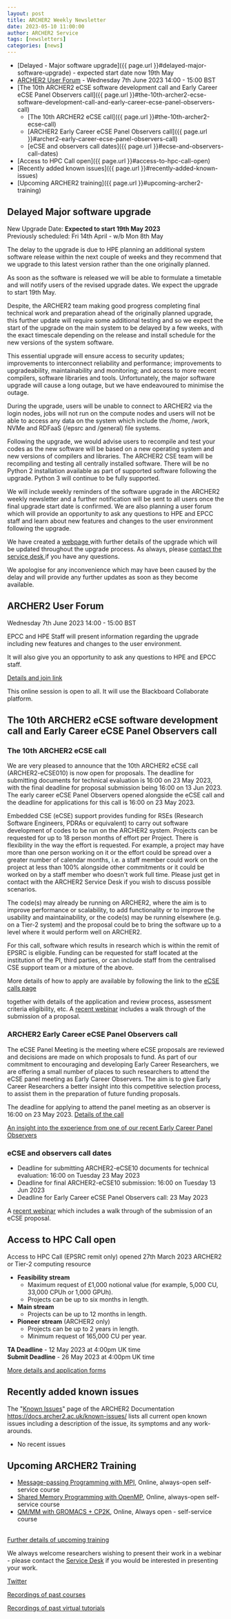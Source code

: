 ```yaml
---
layout: post
title: ARCHER2 Weekly Newsletter
date: 2023-05-10 11:00:00
author: ARCHER2 Service
tags: [newsletters] 
categories: [news]
---
```


- [Delayed - Major software upgrade]({{ page.url }}#delayed-major-software-upgrade) - expected start date now 19th May
- [ARCHER2 User Forum](#archer2-user-forum) - Wednesday 7th June 2023 14:00 - 15:00 BST
- [The 10th ARCHER2 eCSE software development call and Early Career eCSE Panel Observers call]({{ page.url }}#the-10th-archer2-ecse-software-development-call-and-early-career-ecse-panel-observers-call)
	- [The 10th ARCHER2 eCSE call]({{ page.url }}#the-10th-archer2-ecse-call)
	- [ARCHER2 Early Career eCSE Panel Observers call]({{ page.url }}#archer2-early-career-ecse-panel-observers-call)
	- [eCSE and observers call dates]({{ page.url }}#ecse-and-observers-call-dates)
- [Access to HPC Call open]({{ page.url }}#access-to-hpc-call-open)
- [Recently added known issues]({{ page.url }}#recently-added-known-issues)
- [Upcoming ARCHER2 training]({{ page.url }}#upcoming-archer2-training)

<!--more-->
 

## Delayed Major software upgrade

New Upgrade Date: <b>Expected to start 19th May 2023</b><br/>
Previously scheduled: Fri 14th April - w/b Mon 8th May

The delay to the upgrade is due to HPE planning an additional system software release within the next couple of weeks and they recommend that we upgrade to this latest version rather than the one originally planned.

As soon as the software is released we will be able to formulate a timetable and will notify users of the revised upgrade dates. We expect the upgrade to start 19th May.

Despite, the ARCHER2 team making good progress completing final technical work and preparation ahead of the originally planned upgrade, this further update will require some additional testing and so we expect the start of the upgrade on the main system to be delayed by a few weeks, with the exact timescale depending on the release and install schedule for the new versions of the system software.

This essential upgrade will ensure access to security updates; improvements to interconnect reliability and performance; improvements to upgradeability, maintainability and monitoring; and access to more recent compilers, software libraries and tools. Unfortunately, the major software upgrade will cause a long outage, but we have endeavoured to minimise the outage.

During the upgrade, users will be unable to connect to ARCHER2 via the login nodes, jobs will not run on the compute nodes and users will not be able to access any data on the system which include the /home, /work, NVMe and RDFaaS (/epsrc and /general) file systems.

Following the upgrade, we would advise users to recompile and test your codes as the new software will be based on a new operating system and new versions of compilers and libraries. The ARCHER2 CSE team will be recompiling and testing all centrally installed software. There will be no Python 2 installation available as part of supported software following the upgrade. Python 3 will continue to be fully supported.

We will include weekly reminders of the software upgrade in the ARCHER2 weekly newsletter and a further notification will be sent to all users once the final upgrade start date is confirmed. We are also planning a user forum which will provide an opportunity to ask any questions to HPE and EPCC staff and learn about new features and changes to the user environment following the upgrade.

We have created a [webpage ](https://docs.archer2.ac.uk/faq/upgrade-2023/) with further details of the upgrade which will be updated throughout the upgrade process. As always, please [contact the service desk ](mailto:support@archer2.ac.uk) if you have any questions.

We apologise for any inconvenience which may have been caused by the delay and will provide any further updates as soon as they become available.


## ARCHER2 User Forum 

Wednesday 7th June 2023 14:00 - 15:00 BST

EPCC and HPE Staff will present information regarding the upgrade including new features and changes to the user environment.

It will also give you an opportunity to ask any questions to HPE and EPCC staff.

[Details and join link](https://www.archer2.ac.uk/training/courses/230607-user-forum/)

This online session is open to all. It will use the Blackboard Collaborate platform.




## The 10th ARCHER2 eCSE software development call and Early Career eCSE Panel Observers call 

### The 10th ARCHER2 eCSE call

We are very pleased to announce that the 10th ARCHER2 eCSE call (ARCHER2-eCSE010) is now open for proposals. The deadline for submitting documents for technical evaluation is 16:00 on 23 May 2023, with the final deadline for proposal submission being 16:00 on 13 Jun 2023. The early career eCSE Panel Observers opened alongside the eCSE call and the deadline for applications for this call is 16:00 on 23 May 2023.

Embedded CSE (eCSE) support provides funding for RSEs (Research Software Engineers, PDRAs or equivalent) to carry out software development of codes to be run on the ARCHER2 system. Projects can be requested for up to 18 person months of effort per Project. There is flexibility in the way the effort is requested. For example, a project may have more than one person working on it or the effort could be spread over a greater number of calendar months, i.e. a staff member could work on the project at less than 100% alongside other commitments or it could be worked on by a staff member who doesn't work full time. Please just get in contact with the ARCHER2 Service Desk if you wish to discuss possible scenarios.

The code(s) may already be running on ARCHER2, where the aim is to improve performance or scalability, to add functionality or to improve the usability and maintainability, or the code(s) may be running elsewhere (e.g. on a Tier-2 system) and the proposal could be to bring the software up to a level where it would perform well on ARCHER2.

For this call, software which results in research which is within the remit of EPSRC is eligible. Funding can be requested for staff located at the institution of the PI, third parties, or can include staff from the centralised CSE support team or a mixture of the above.

More details of how to apply are available by following the link to the [eCSE calls page ](https://www.archer2.ac.uk/ecse/)

together with details of the application and review process, assessment criteria eligibility, etc. A [recent webinar](https://www.archer2.ac.uk/training/courses/220428-ecse-webinar/) includes a walk through of the submission of a proposal.

### ARCHER2 Early Career eCSE Panel Observers call 

The eCSE Panel Meeting is the meeting where eCSE proposals are reviewed and decisions are made on which proposals to fund. As part of our commitment to encouraging and developing Early Career Researchers, we are offering a small number of places to such researchers to attend the eCSE panel meeting as Early Career Observers. The aim is to give Early Career Researchers a better insight into this competitive selection process, to assist them in the preparation of future funding proposals.

The deadline for applying to attend the panel meeting as an observer is 16:00 on 23 May 2023.  [Details of the call](https://www.archer2.ac.uk/ecse/observers/)
 
[An insight into the experience from one of our recent Early Career Panel Observers](https://www.archer2.ac.uk/news/2023/01/18/ecse-ec-obs.html)


### eCSE and observers call dates

- Deadline for submitting ARCHER2-eCSE10 documents for technical evaluation: 16:00 on Tuesday 23 May 2023
- Deadline for final ARCHER2-eCSE10 submission: 16:00 on Tuesday 13 Jun 2023
- Deadline for Early Career eCSE Panel Observers call: 23 May 2023

A [recent webinar](https://www.archer2.ac.uk/training/courses/220428-ecse-webinar/) which includes a walk through of the submission of an eCSE proposal.


## Access to HPC Call open

Access to HPC Call (EPSRC remit only) opened 27th March 2023
ARCHER2 or Tier-2 computing resource 

- <b>Feasibility stream</b>
    + Maximum request of £1,000 notional value (for example, 5,000 CU, 33,000 CPUh or 1,000 GPUh).
    + Projects can be up to six months in length.
- <b>Main stream</b>
    + Projects can be up to 12 months in length.
- <b>Pioneer stream</b> (ARCHER2 only)
    + Projects can be up to 2 years in length.
    + Minimum request of 165,000 CU per year.
	
<b>TA Deadline</b> - 12 May 2023 at 4:00pm UK time<br/>
<b>Submit Deadline</b> - 26 May 2023 at 4:00pm UK time

[More details and application forms]( https://www.archer2.ac.uk/support-access/access#calls-for-archer2-time-only)


     
## Recently added known issues
 
The "[Known Issues](https://docs.archer2.ac.uk/known-issues/)" page of the ARCHER2 Documentation
<https://docs.archer2.ac.uk/known-issues/>
lists all current open known issues including a description of the issue, its symptoms and any work-arounds.

- No recent issues


## Upcoming ARCHER2 Training

- [Message-passing Programming with MPI](https://www.archer2.ac.uk/training/courses/210000-mpi-self-service/), Online, always-open self-service course
- [Shared Memory Programming with OpenMP](https://www.archer2.ac.uk/training/courses/210000-openmp-self-service/), Online, always-open self-service course
- [QM/MM with GROMACS + CP2K](https://www.archer2.ac.uk/training/courses/220000-gromacs-self-service/), Online, Always open - self-service course <br><br>


[Further details of upcoming training](https://www.archer2.ac.uk/training/#upcoming-training)

We always welcome researchers wishing to present their work in a webinar - please contact the [Service Desk](https://www.archer2.ac.uk/support-access/servicedesk.html) if you would be interested in presenting your work.

[Twitter](https://twitter.com/ARCHER2_HPC)

[Recordings of past courses](https://www.archer2.ac.uk/training/materials/)

[Recordings of past virtual tutorials](https://www.archer2.ac.uk/training/materials/webinars)
